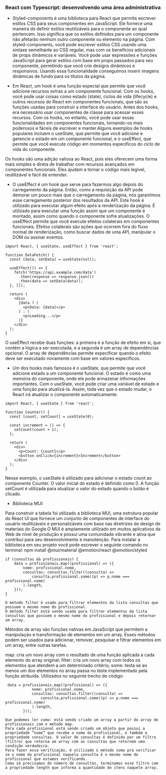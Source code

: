<h3>React com Typescript: desenvolvendo uma área administrativa</h3>

- Styled-components é uma biblioteca para React que permite escrever estilos CSS para seus componentes em JavaScript. Ele fornece uma maneira de definir estilos reutilizáveis para o componente ao qual pertencem. Isso significa que os estilos definidos para um componente não afetarão nenhum outro componente ou elemento na página.
Com styled-components, você pode escrever estilos CSS usando uma sintaxe semelhante ao CSS regular, mas com os benefícios adicionais de props dinâmicos e variáveis. Você pode usar expressões e funções JavaScript para gerar estilos com base em props passados para seu componente, permitindo que você crie designs dinâmicos e responsivos. Usando essa funcionalidade conseguimos inserir imagens dinâmicas de fundo para os títulos da página.

- Em React, um hook é uma função especial que permite que você adicione recursos extras a um componente funcional. Com os hooks, você pode usar coisas como estado (state), ciclos de vida (lifecycle) e outros recursos do React em componentes funcionais, que são as funções usadas para construir a interface do usuário. Antes dos hooks, era necessário usar componentes de classe para acessar esses recursos. Com os hooks, no entanto, você pode usar essas funcionalidades em componentes funcionais, tornando-os mais poderosos e fáceis de escrever e manter.Alguns exemplos de hooks populares incluem o useState, que permite que você adicione e gerencie o estado em um componente funcional, e o useEffect, que permite que você execute código em momentos específicos do ciclo de vida do componente.

Os hooks são uma adição valiosa ao React, pois eles oferecem uma forma mais simples e direta de trabalhar com recursos avançados em componentes funcionais. Eles ajudam a tornar o código mais legível, reutilizável e fácil de entender.
- O useEffect é um hook que serve para fazermos algo depois do carregamento da página. Então, como a requisição da API pode demorar um pouco mais que o carregamento da página, nós garantimos esse carregamento posterior dos resultados da API. Este hook é utilizado para executar algum efeito após a renderização da página. É utilizado para executar uma função assim que um componente é montado, assim como quando o componente sofre atualizações. O useEffect permite que você execute efeitos colaterais em componentes funcionais. Efeitos colaterais são ações que ocorrem fora do fluxo normal de renderização, como buscar dados de uma API, manipular o DOM ou assinar eventos.
```
import React, { useState, useEffect } from 'react';

function DataFetch() {
  const [data, setData] = useState(null);

  useEffect(() => {
    fetch('https://api.example.com/data')
      .then(response => response.json())
      .then(data => setData(data));
  }, []);

  return (
    <div>
      {data ? (
        <p>Data: {data}</p>
      ) : (
        <p>Loading...</p>
      )}
    </div>
  );
}
```

O useEffect recebe duas funções: a primeira é a função de efeito em si, que contém a lógica a ser executada, e a segunda é um array de dependências opcional. O array de dependências permite especificar quando o efeito deve ser executado novamente com base em valores específicos.

- Um dos hooks mais famosos é o useState, que permite que você adicione estado a um componente funcional. O estado é como uma memória do componente, onde ele pode armazenar informações importantes. Com o useState, você pode criar uma variável de estado e uma função para atualizá-la. Assim, toda vez que o estado mudar, o React irá atualizar o componente automaticamente.
```
import React, { useState } from 'react';

function Counter() {
  const [count, setCount] = useState(0);

  const increment = () => {
    setCount(count + 1);
  };

  return (
    <div>
      <p>Count: {count}</p>
      <button onClick={increment}>Increment</button>
    </div>
  );
}
```
Nesse exemplo, o useState é utilizado para adicionar o estado count ao componente Counter. O valor inicial do estado é definido como 0. A função setCount é utilizada para atualizar o valor do estado quando o botão é clicado.

* Biblioteca MUI:


Para construir a tabela foi utilizado a biblioteca MUI, uma estrutura popular do React UI que fornece um conjunto de componentes de interface do usuário reutilizáveis e personalizáveis com base nas diretrizes de design de materiais do Google.O MUI é amplamente utilizado em muitos aplicativos da Web de nível de produção e possui uma comunidade vibrante e ativa que contribui para seu desenvolvimento e manutenção. Para instalar a biblioteca em seu projeto você pode escrever o seguinte comando no terminal:
npm install @mui/material @emotion/react @emotion/styled

```
if (consultas && profissionais) {
    data = profissionais.map((profissional) => ({
        nome: profissional.nome,
        consultas: consultas.filter((consulta) =>
            consulta.profissional.some((p) => p.nome === profissional.nome)
        ).length,
    }));
}

O método filter é usado para filtrar elementos da lista consultas que possuem o mesmo nome do profissional.
O método filter está sendo usado para filtrar elementos da lista consultas que possuem o mesmo nome do profissional e depois retornar um array.
```

Métodos de array são funções nativas em JavaScript que permitem a manipulação e transformação de elementos em um array. Esses métodos podem ser usados para adicionar, remover, pesquisar e filtrar elementos em um array, entre outras tarefas.

map: cria um novo array com o resultado de uma função aplicada a cada elemento do array original;
filter: cria um novo array com todos os elementos que atendem a um determinado critério;
some: testa se ao menos um dos elementos no array passa no teste implementado pela função atribuída.
Utilizados no seguinte trecho de código:
```
 data = profissionais.map((profissional) => ({
            nome: profissional.nome,
            consultas: consultas.filter((consulta) =>
                consulta.profissional.some((p) => p.nome === profissional.nome)
            ).length,
        }));

Que podemos ler como: está sendo criado um array a partir do array de profissionais com o método map.
Para cada profissional está sendo criado um objeto que possui a propriedade “nome” que recebe o nome do profissional, e também a propriedade consultas. O valor de consultas é definido por um filtro (filtro) que retorna um array com as consultas que retornem uma condição verdadeira.
Para fazer essa verificação, é utilizado o método some pra verificar se o nome do profissional naquela consulta é o mesmo nome do profissional que estamos verificando.
Como só precisamos do número de consultas, terminamos esse filtro com a propriedade length que informa a quantidade de itens naquele array.
```
